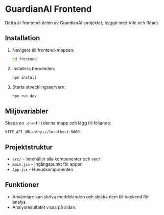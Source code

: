 # GuardianAI Frontend

Detta är frontend-delen av GuardianAI-projektet, byggd med Vite och React.

## Installation

1. Navigera till frontend-mappen:
   ```bash
   cd frontend
   ```

2. Installera beroenden:
   ```bash
   npm install
   ```

3. Starta utvecklingsservern:
   ```bash
   npm run dev
   ```

## Miljövariabler

Skapa en `.env`-fil i denna mapp och lägg till följande:

```env
VITE_API_URL=http://localhost:8000
```

## Projektstruktur

- `src/` - Innehåller alla komponenter och vyer
- `main.jsx` - Ingångspunkt för appen
- `App.jsx` - Huvudkomponenten

## Funktioner

- Användare kan skriva meddelanden och skicka dem till backend för analys.
- Analysresultatet visas på sidan.

